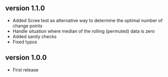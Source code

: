 ## version 1.1.0
- Added Scree test as alternative way to determine the optimal number of change points
- Handle situation where median of the rolling (permuted) data is zero
- Added sanity checks
- Fixed typos

## version 1.0.0
- First release
